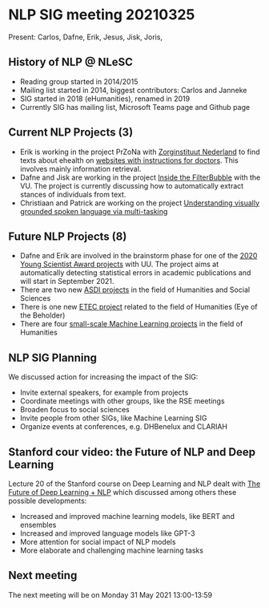# NLP SIG meeting 20210325

Present: Carlos, Dafne, Erik, Jesus, Jisk, Joris,  

## History of NLP @ NLeSC

* Reading group started in 2014/2015
* Mailing list started in 2014, biggest contributors: Carlos and Janneke
* SIG started in 2018 (eHumanities), renamed in 2019
* Currently SIG has mailing list, Microsoft Teams page and Github page

## Current NLP Projects (3)

* Erik is working in the project PrZoNa with [Zorginstituut Nederland](zorginstituutnederland.nl) to find texts
about ehealth on [websites with instructions for doctors](https://richtlijnen.nhg.org/). This involves mainly information retrieval.
* Dafne and Jisk are working in the project [Inside the FilterBubble](https://research-software.nl/projects/inside-the-filter-bubble) with the VU.
The project is currently discussing how to automatically extract stances of individuals from text.
* Christiaan and Patrick are working on the project [Understanding visually grounded spoken language via multi-tasking](https://research-software.nl/projects/758)

## Future NLP Projects (8)

* Dafne and Erik are involved in the brainstorm phase for one of the 
[2020 Young Scientist Award projects](https://www.esciencecenter.nl/news/chris-broekema-and-michele-nuijten-winners-of-the-young-escientist-award-2020/) with UU.
The project aims at automatically detecting statistical errors in academic publications and will start in September 2021.
* There are two new [ASDI projects](https://www.esciencecenter.nl/news/winning-proposals-asdi-2020-revealed-2/) in the field of Humanities and Social Sciences
* There is one new [ETEC project](https://www.esciencecenter.nl/news/four-pioneering-projects-2020-etec-winners-revealed-2/) related to the field of Humanities (Eye of the Beholder)
* There are four [small-scale Machine Learning projects](https://www.esciencecenter.nl/collaborate/open-call-for-small-scale-initiatives-in-machine-learning-openssi-2021/) in the field of Humanities

## NLP SIG Planning

We discussed action for increasing the impact of the SIG:

* Invite external speakers, for example from projects
* Coordinate meetings with other groups, like the RSE meetings
* Broaden focus to social sciences
* Invite people from other SIGs, like Machine Learning SIG
* Organize events at conferences, e.g. DHBenelux and CLARIAH

## Stanford cour video: the Future of NLP and Deep Learning

Lecture 20 of the Stanford course on Deep Learning and NLP dealt with
[The Future of Deep Learning + NLP](https://www.youtube.com/watch?v=3wWZBGN-iX8)
which discussed among others these possible developments:

* Increased and improved machine learning models, like BERT and ensembles
* Increased and improved language models like GPT-3
* More attention for social impact of NLP models
* More elaborate and challenging machine learning tasks

## Next meeting

The next meeting will be on Monday 31 May 2021 13:00-13:59
